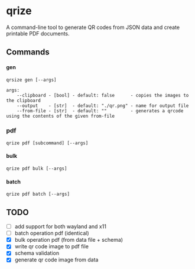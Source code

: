 # qrize
A command-line tool to generate QR codes from JSON data and create printable PDF documents.

## Commands

#### gen 
```
qrsize gen [--args]

args:
    --clipboard - [bool] - default: false      - copies the images to the clipboard
    --output    - [str]  - default: "./qr.png" - name for output file
    --from-file - [str]  - default: ""         - generates a qrcode using the contents of the given from-file
```

### pdf

```
qrize pdf [subcommand] [--args]
```

#### bulk
```
qrize pdf bulk [--args]
```

#### batch
```
qrize pdf batch [--args]
```

## TODO
- [ ] add support for both wayland and x11
- [ ] batch operation pdf (identical)
- [x] bulk operation pdf (from data file + schema)
- [x] write qr code image to pdf file
- [x] schema validation
- [x] generate qr code image from data
